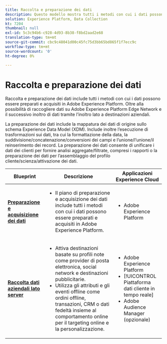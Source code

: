```yaml
---
title: Raccolta e preparazione dei dati
description: Questo modello mostra tutti i metodi con cui i dati possono essere acquisiti e preparati in Adobe Experience Platform.
solution: Experience Platform, Data Collection
kt: 7204
thumbnail: null
exl-id: 5c3c94b6-c928-4d93-8b38-f8bd2aad2e68
translation-type: tm+mt
source-git-commit: cbc9c48041d00c45fc75d3bb65bd865f1f7ecc9c
workflow-type: tm+mt
source-wordcount: '0'
ht-degree: 0%

---
```


# Raccolta e preparazione dei dati

Raccolta e preparazione dei dati include tutti i metodi con cui i dati possono essere preparati e acquisiti in Adobe Experience Platform. Oltre alla possibilità di raccogliere dati su Adobe Experience Platform Edge Network e il successivo inoltro di dati tramite l’inoltro lato a destinazioni aziendali.

La preparazione dei dati include la mappatura dei dati di origine sullo schema Experience Data Model (XDM). Include inoltre l’esecuzione di trasformazioni sui dati, tra cui la formattazione della data, la suddivisione/concatenazione/conversioni dei campi e l’unione/l’unione/il reinserimento dei record. La preparazione dei dati consente di unificare i dati dei clienti per fornire analisi aggregate/filtrate, compresi i rapporti o la preparazione dei dati per l’assemblaggio del profilo cliente/scienza/attivazione dei dati.

| Blueprint | Descrizione | Applicazioni Experience Cloud |
|---|---|---|
| **[Preparazione e acquisizione dei dati](ingestion.md)** | <ul><li>Il piano di preparazione e acquisizione dei dati include tutti i metodi con cui i dati possono essere preparati e acquisiti in Adobe Experience Platform.</ul></li> | <ul><li> Adobe Experience Platform </ul></li> |
| **[Raccolta dati aziendali lato server](server-side-collection.md)** | <ul><li>Attiva destinazioni basate su profili note come provider di posta elettronica, social network e destinazioni pubblicitarie. </li><li>Utilizza gli attributi e gli eventi offline come ordini offline, transazioni, CRM o dati fedeltà insieme al comportamento online per il targeting online e la personalizzazione.</li></ul> | <ul><li>Adobe Experience Platform</li><li> [!UICONTROL Piattaforma dati cliente in tempo reale]</li><li>Adobe Audience Manager (opzionale)</li></ul> |
